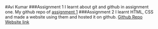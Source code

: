 #Avi Kumar
###Assignment 1
I learnt about git and github in assignment one.
My github repo of [assignment 1](https://github.com/avi0000/ACA-FSWD-2021)
###Assignment 2
I learnt HTML, CSS and made a website using them and hosted it on github.
[Github Repo](https://github.com/avi0000/profile.github.io)  [Website link](https://avi0000.github.io/profile.github.io/)

